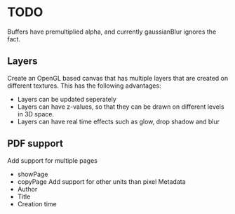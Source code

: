 TODO
====

Buffers have premultiplied alpha, and currently gaussianBlur ignores the fact.

Layers
------

Create an OpenGL based canvas that has multiple layers that are created on different textures. This has the following advantages:

* Layers can be updated seperately
* Layers can have z-values, so that they can be drawn on different levels in 3D space. 
* Layers can have real time effects such as glow, drop shadow and blur

PDF support
-----------

Add support for multiple pages
 * showPage
 * copyPage
Add support for other units than pixel
Metadata
 * Author
 * Title
 * Creation time
